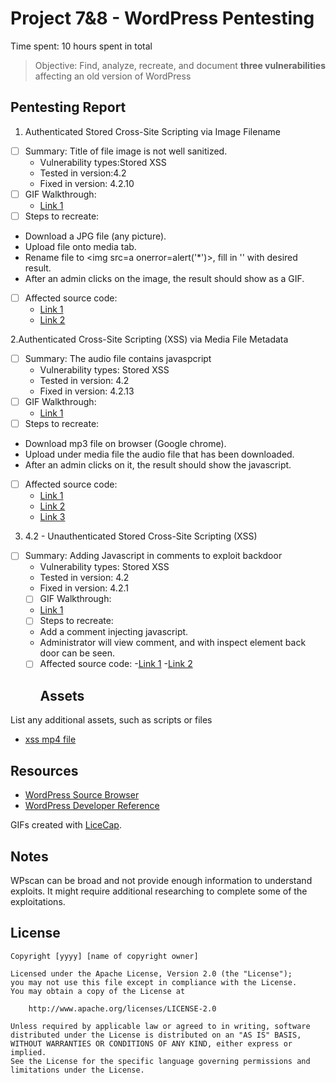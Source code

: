 # Project 7&8 - WordPress Pentesting

Time spent: 10 hours spent in total

> Objective: Find, analyze, recreate, and document **three vulnerabilities** affecting an old version of WordPress

## Pentesting Report

1. Authenticated Stored Cross-Site Scripting via Image Filename
  - [ ] Summary: Title of file image is not well sanitized.
    - Vulnerability types:Stored XSS
    - Tested in version:4.2
    - Fixed in version: 4.2.10
  - [ ] GIF Walkthrough: 
    - [Link 1](https://github.com/lcano8/Codepath/blob/master/Week7/Authenticated%20Stored%20Cross-Site%20Scripting%20via%20Image%20Filename.gif)
  - [ ] Steps to recreate: 
  - Download a JPG file (any picture).
  - Upload file onto media tab.
  - Rename file to <img src=a onerror=alert('*')>, fill in '' with desired result.
  - After an admin clicks on the image, the result should show as a GIF.
  - [ ] Affected source code:
    - [Link 1](https://core.trac.wordpress.org/browser/tags/version/src/source_file.php)
    - [Link 2](https://sumofpwn.nl/advisory/2016/persistent_cross_site_scripting_vulnerability_in_wordpress_due_to_unsafe_processing_of_file_names.html1)
 
 2.Authenticated Cross-Site Scripting (XSS) via Media File Metadata
  - [ ] Summary: The audio file contains javaspcript
    - Vulnerability types: Stored XSS
    - Tested in version: 4.2
    - Fixed in version: 4.2.13
  - [ ] GIF Walkthrough: 
    - [Link 1](https://github.com/lcano8/Codepath/blob/master/Week7/Media%20File%20Metadata.gif)
  - [ ] Steps to recreate: 
  - Download mp3 file on browser (Google chrome).
  - Upload under media file the audio file that has been downloaded.
  - After an admin clicks on it, the result should show the javascript.
  - [ ] Affected source code:
    - [Link 1](https://core.trac.wordpress.org/browser/tags/version/src/source_file.php)
    - [Link 2](https://www.securify.nl/advisory/SFY20160742/) 
    - [Link 3](https://securify.nl/advisory/SFY20160742/xss.mp3)
3. 4.2 - Unauthenticated Stored Cross-Site Scripting (XSS) 
- [ ] Summary: Adding Javascript in comments to exploit backdoor
    - Vulnerability types: Stored XSS
    - Tested in version: 4.2
    - Fixed in version: 4.2.1
  - [ ] GIF Walkthrough: 
  - [Link 1](https://github.com/lcano8/Codepath/blob/master/Week7/3.%204.2%20-%20Unauthenticated%20Stored%20Cross-Site%20Scripting%20(XSS)%20%20.gif)
  - [ ] Steps to recreate: 
  - Add a comment injecting javascript.
  - Administrator will view comment, and with inspect element back door can be seen.
  - [ ] Affected source code:
    -[Link 1](https://core.trac.wordpress.org/browser/tags/version/src/source_file.php)
    -[Link 2](https://packetstormsecurity.com/files/131644)
    ## Assets

List any additional assets, such as scripts or files
- [xss mp4 file](https://securify.nl/advisory/SFY20160742/xss.mp3)

## Resources

- [WordPress Source Browser](https://core.trac.wordpress.org/browser/)
- [WordPress Developer Reference](https://developer.wordpress.org/reference/)

GIFs created with [LiceCap](http://www.cockos.com/licecap/).

## Notes

WPscan can be broad and not provide enough information to understand exploits.
It might require additional researching to complete some of the exploitations.

## License

    Copyright [yyyy] [name of copyright owner]

    Licensed under the Apache License, Version 2.0 (the "License");
    you may not use this file except in compliance with the License.
    You may obtain a copy of the License at

        http://www.apache.org/licenses/LICENSE-2.0

    Unless required by applicable law or agreed to in writing, software
    distributed under the License is distributed on an "AS IS" BASIS,
    WITHOUT WARRANTIES OR CONDITIONS OF ANY KIND, either express or implied.
    See the License for the specific language governing permissions and
    limitations under the License.

